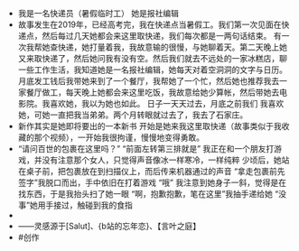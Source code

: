 - 我是一名快递员（暑假临时工）
  她是报社编辑
- 故事发生在2019年，已经高考完，我在快递点当暑假工。我们第一次见面在快递点，然后每过几天她都会来这里取快递，我们每次都是一两句话结束。
  有一次我帮她查快递，她打量着我，我故意输的很慢，与她聊着天。第二天晚上她又来取快递了，然后她问我有没有空。然后我们就去不远处的一家冰糕店，聊一些工作生活，我知道她是一名报社编辑，她每天对着空洞洞的文字与日历。
  月底发工钱后我带她来到了一个餐厅，我帮她了一个忙，然后她也推荐我去一家餐厅做工，每天晚上她都会来这里吃饭，我故意给她少算帐，然后带她去电影院。我喜欢她，我以为她也如此。
  日子一天天过去，月底之前我们
  我喜欢她，可她一直把我当弟弟。两个月转眼就过去了，我去了石家庄。
- 新作其实是她即将要出的一本新书
  开始是她来我这里取快递（故事类似于我收藏的那个视频），一开始我很拘谨，慢慢地变得勇敢。
- “请问百世的包裹在这里吗？”
  “前面左转第三排就是”
  我正在和一个朋友打游戏，并没有注意那个女人，只觉得声音像冰一样寒冷，一样纯粹
  少顷后，她站在桌子前，把包裹放在到扫描仪上，而后传来机器通过的声音
  “拿走包裹前先签字”我脱口而出，手中依旧在打着游戏
  “哦”
  我注意到她身子一斜，觉得是在找东西，于是我抬头扫了她一眼
  “啊，抱歉抱歉，笔在这里”我抽手递给她
  “没事”她用手接过，触碰到我的食指
-
- ——灵感源于[Salut]、{b站的忘年恋}、【言叶之庭】
- #创作
